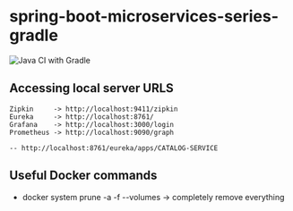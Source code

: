 # spring-boot-microservices-series-gradle
![Java CI with Gradle](https://github.com/rajadilipkolli/spring-boot-microservices-series-gradle/workflows/Java%20CI%20with%20Gradle/badge.svg?branch=master)

## Accessing local server URLS
    Zipkin     -> http://localhost:9411/zipkin
    Eureka     -> http://localhost:8761/
    Grafana    -> http://localhost:3000/login
    Prometheus -> http://localhost:9090/graph

    -- http://localhost:8761/eureka/apps/CATALOG-SERVICE
    
## Useful Docker commands
 
* docker system prune -a -f --volumes  -> completely remove everything